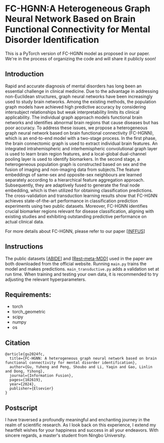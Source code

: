 # FC-HGNN:A Heterogeneous Graph Neural Network Based on Brain Functional Connectivity for Mental Disorder Identification

This is a PyTorch version of FC-HGNN model as proposed in our paper. We're in the process of organizing the code and will share it publicly soon!


## Introduction
Rapid and accurate diagnosis of mental disorders has long been an essential challenge in clinical medicine. Due to the advantage in addressing non-Euclidean structures, graph neural networks have been increasingly used to study brain networks. Among the existing methods, the population graph models have achieved high predictive accuracy by considering intersubject relationships but weak interpretability limits its clinical applicability. The individual graph approach models functional brain networks and identifies abnormal brain regions that cause diseases but has poor accuracy. To address these issues, we propose a heterogeneous graph neural network based on brain functional connectivity (FC-HGNN), which is an end-to-end model with a two-stage process. In the first phase, the brain connectomic graph is used to extract individual brain features. An integrated intrahemispheric and interhemispheric convolutional graph layer is used to learn brain region features, and a local-global dual-channel pooling layer is used to identify biomarkers. In the second stage, a heterogeneous population graph is constructed based on sex and the fusion of imaging and non-imaging data from subjects.The feature embeddings of same-sex and opposite-sex neighbours are learned separately according to a hierarchical feature aggregation approach. Subsequently, they are adaptively fused to generate the final node embedding, which is then utilized for obtaining classification predictions. The cross-validation and transduction learning results show that FC-HGNN achieves state-of-the-art performance in classification prediction experiments using two public datasets. Moreover, FC-HGNN identifies crucial biomarker regions relevant for disease classification, aligning with existing studies and exhibiting outstanding predictive performance on actual clinical data.

For more details about FC-HGNN, please refer to our paper [[INFFUS](https://www.sciencedirect.com/science/article/pii/S156625352400397X)] 

## Instructions
The public datasets [[ABIDE]( http://preprocessed-connectomes-project.org/abide/)] and [[Rest-meta-MDD](http://rfmri.org/maps)] used in the paper are both downloaded from the official website. Running `main.py` trains the model and makes predictions. `main_transductive.py` adds a validation set at run time. When training and testing your own data, it is recommended to try adjusting the relevant hyperparameters.
## Requirements:
* torch
* torch_geometric
* scipy
* numpy
* os

## Citation

```
@article{gu2024fc,
  title={FC-HGNN: A heterogeneous graph neural network based on brain functional connectivity for mental disorder identification},
  author={Gu, Yuheng and Peng, Shoubo and Li, Yaqin and Gao, Linlin and Dong, Yihong},
  journal={Information Fusion},
  pages={102619},
  year={2024},
  publisher={Elsevier}
}
```

## Postscript
I have traversed a profoundly meaningful and enchanting journey in the realm of scientific research. As I look back on this experience, I extend my heartfelt wishes for your happiness and success in all your endeavors. With sincere regards, a master's student from Ningbo University.